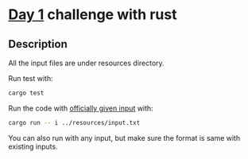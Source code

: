 # [Day 1](https://adventofcode.com/2021/day/1) challenge with rust
## Description
All the input files are under resources directory.

Run test with:
``` bash
cargo test
```

Run the code with [officially given input](https://adventofcode.com/2021/day/1/input) with:
``` bash
cargo run -- i ../resources/input.txt
```

You can also run with any input, but make sure the format is same with existing inputs.
